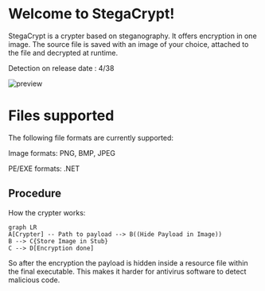 # Welcome to StegaCrypt!

StegaCrypt is a crypter based on steganography. It offers encryption in one image. The source file is saved with an image of your choice, attached to the file and decrypted at runtime.

Detection on release date :
4/38

![preview](https://i.imgur.com/fhqAS6H.png)

# Files supported

The following file formats are currently supported:

Image formats:
PNG, BMP, JPEG

PE/EXE formats:
.NET


## Procedure

How the crypter works:

```mermaid
graph LR
A[Crypter] -- Path to payload --> B((Hide Payload in Image))
B --> C{Store Image in Stub}
C --> D[Encryption done]
```

So after the encryption the payload is hidden inside a resource file within the final executable. This makes it harder for antivirus software to detect malicious code.
